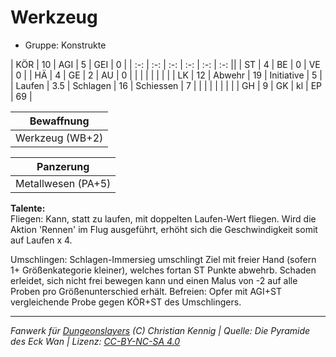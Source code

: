 # Werkzeug  
- Gruppe: Konstrukte  

| KÖR    | 10  | AGI      | 5  | GEI        | 0  |
| :-: | :-: | :-: | :-: | :-: | :-: ||
| ST     | 4   | BE       | 0  | VE         | 0  |
| HÄ     | 4   | GE       | 2  | AU         | 0  |
|        |     |          |    |            |    |
| LK     | 12  | Abwehr   | 19 | Initiative | 5  |
| Laufen | 3.5 | Schlagen | 16 | Schiessen  | 7  |
|        |     |          |    |            |    |
| GH     | 9   | GK       | kl | EP         | 69 |


| Bewaffnung |
| --- |
| Werkzeug (WB+2) |


| Panzerung |
| --- |
| Metallwesen (PA+5) |


**Talente:**  
Fliegen: Kann, statt zu laufen, mit doppelten Laufen-Wert fliegen. Wird die Aktion 'Rennen' im Flug ausgeführt, erhöht sich die Geschwindigkeit somit auf Laufen x 4.

Umschlingen: Schlagen-Immersieg umschlingt Ziel mit freier Hand (sofern 1+ Größenkategorie kleiner), welches fortan ST Punkte abwehrb. Schaden erleidet, sich nicht frei bewegen kann und einen Malus von -2 auf alle Proben pro Größenunterschied erhält. Befreien: Opfer mit AGI+ST vergleichende Probe gegen KÖR+ST des Umschlingers.





___
*Fanwerk für [Dungeonslayers](https://www.dungeonslayers.net/) (C) Christian Kennig | Quelle: Die Pyramide des Eck Wan | Lizenz: [CC-BY-NC-SA 4.0](https://creativecommons.org/licenses/by-nc-sa/4.0/deed.de)*